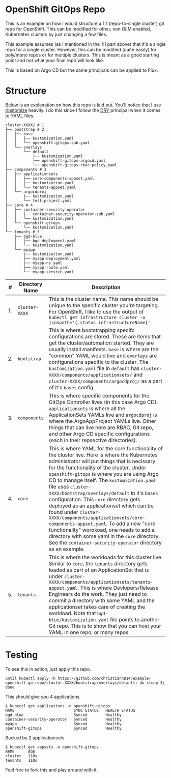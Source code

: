 # OpenShift GitOps Repo

This is an example on how I would structure a 1:1 (repo-to-single cluster)
git repo for OpenShift. This can be modified for other, non OLM enabled,
Kubernetes clusters by just changing a few files.

This example assumes (as I mentioned in the 1:1 part above) that it's a
single repo for a single cluster. However, this can be modified (quite
easily) for poly/mono repos or for multiple clusters. This is meant as
a good starting point and not what your final repo will look like.

This is based on Argo CD but the same principals can be applied to Flux.

# Structure

Below is an explanation on how this repo is laid out. You'll notice
that I use [Kustomize](https://kustomize.io/) heavily. I do this since I
follow the [DRY](https://en.wikipedia.org/wiki/Don%27t_repeat_yourself)
principal when it comes to YAML files.

```shell
cluster-XXXX/ # 1
├── bootstrap # 2
│   ├── base
│   │   ├── kustomization.yaml
│   │   └── openshift-gitops-sub.yaml
│   └── overlays
│       └── default
│           ├── kustomization.yaml
│           ├── openshift-gitops-argocd.yaml
│           └── openshift-gitops-rbac-policy.yaml
├── components # 3
│   ├── applicationsets
│   │   ├── core-components-appset.yaml
│   │   ├── kustomization.yaml
│   │   └── tenants-appset.yaml
│   └── argocdproj
│       ├── kustomization.yaml
│       └── test-project.yaml
├── core # 4
│   ├── container-security-operator
│   │   ├── container-security-operator-sub.yaml
│   │   └── kustomization.yaml
│   └── openshift-gitops
│       └── kustomization.yaml
└── tenants # 5
    ├── bgd-blue
    │   ├── bgd-deployment.yaml
    │   └── kustomization.yaml
    └── myapp
        ├── kustomization.yaml
        ├── myapp-deployment.yaml
        ├── myapp-ns.yaml
        ├── myapp-route.yaml
        └── myapp-service.yaml
```
|#|Directory Name|Description|
|---|----------------|-----------------|
| 1. |`cluster-XXXX`&nbsp;&nbsp;&nbsp;&nbsp;&nbsp;| This is the cluster name. This name should be unique to the specific cluster you're targeting. For OpenShift, I like to use the output of `kubectl get infrastructure cluster -o jsonpath='{.status.infrastructureName}'`|
| 2. | `bootstrap` | This is where bootstrapping specifc configurations are stored. These are items that get the cluster/automation started. They are usually install manifests. `base` is where are the "common" YAML would live and `overlays` are configurations specific to the cluster. The `kustomization.yaml` file in `default` has `cluster-XXXX/components/applicationsets/` and `cluster-XXXX/components/argocdproj/` as a part of it's `bases` config.|
| 3. | `components` | This is where specific components for the GitOps Controller lives (in this case Argo CD). `applicationsets` is where all the ApplicationSets YAMLs live and `argocdproj` is where the ArgoAppProject YAMLs live. Other things that can live here are RBAC, Git repo, and other Argo CD specific configurations (each in their repsective directories).|
| 4. | `core` | This is where YAML for the core functionality of the cluster live. Here is where the Kubernetes administrator will put things that is necissary for the functionality of the cluster. Under `openshift-gitops` is where you are using Argo CD to manage itself. The `kustomization.yaml` file uses `cluster-XXXX/bootstrap/overlays/default` in it's `bases` configuration. This `core` directory gets deployed as an applicationset which can be found under `cluster-XXXX/components/applicationsets/core-components-appset.yaml`. To add a new "core functionality" worokoad, one needs to add a directory with some yaml in the `core` directory. See the `container-security-operator` directory as an example.|
| 5. | `tenants` | This is where the workloads for this cluster live. Similar to `core`, the `tenants` directory gets loaded as part of an ApplicationSet that is under `cluster-XXXX/components/applicationsets/tenants-appset.yaml`. This is where Devlopers/Release Engineers do the work. They just need to commit a directory with some YAML and the applicationset takes care of creating the workload. Note that `bgd-blue/kustomization.yaml` file points to another Git repo. This is to show that you can host your YAML in one repo, or many repos.|

# Testing

To see this in action, just apply this repo.

```shell
until kubectl apply -k https://github.com/christianh814/example-openshift-go-repo/cluster-XXXX/bootstrap/overlays/default; do sleep 3; done
```

This should give you 4 applications

```shell
$ kubectl get applications -n openshift-gitops
NAME                          SYNC STATUS   HEALTH STATUS
bgd-blue                      Synced        Healthy
container-security-operator   Synced        Healthy
myapp                         Synced        Healthy
openshift-gitops              Synced        Healthy
```

Backed by 2 applicationsets

```shell
$ kubectl get appsets -n openshift-gitops
NAME      AGE
cluster   110s
tenants   110s
```

Feel free to fork this and play around with it.
